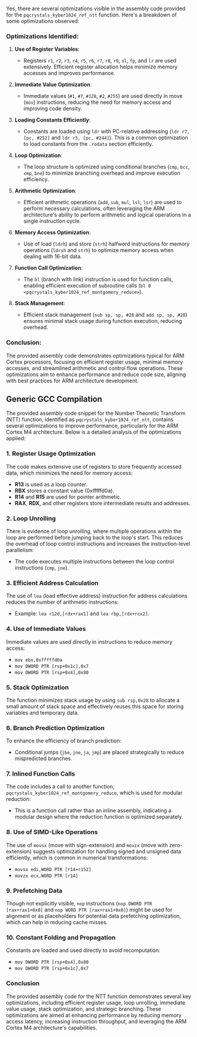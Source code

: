 Yes, there are several optimizations visible in the assembly code provided for the `pqcrystals_kyber1024_ref_ntt` function. Here's a breakdown of some optimizations observed:

### Optimizations Identified:

1. **Use of Register Variables**:
   - Registers `r1`, `r2`, `r3`, `r4`, `r5`, `r6`, `r7`, `r8`, `r9`, `sl`, `fp`, and `lr` are used extensively. Efficient register allocation helps minimize memory accesses and improves performance.

2. **Immediate Value Optimization**:
   - Immediate values (`#1`, `#7`, `#128`, `#2`, `#255`) are used directly in move (`mov`) instructions, reducing the need for memory access and improving code density.

3. **Loading Constants Efficiently**:
   - Constants are loaded using `ldr` with PC-relative addressing (`ldr r7, [pc, #252]` and `ldr r3, [pc, #244]`). This is a common optimization to load constants from the `.rodata` section efficiently.

4. **Loop Optimization**:
   - The loop structure is optimized using conditional branches (`cmp`, `bcc`, `cmp`, `bne`) to minimize branching overhead and improve execution efficiency.

5. **Arithmetic Optimization**:
   - Efficient arithmetic operations (`add`, `sub`, `mul`, `lsl`, `lsr`) are used to perform necessary calculations, often leveraging the ARM architecture's ability to perform arithmetic and logical operations in a single instruction cycle.

6. **Memory Access Optimization**:
   - Use of load (`ldrh`) and store (`strh`) halfword instructions for memory operations (`ldrsh` and `strh`) to optimize memory access when dealing with 16-bit data.

7. **Function Call Optimization**:
   - The `bl` (branch with link) instruction is used for function calls, enabling efficient execution of subroutine calls (`bl 0 <pqcrystals_kyber1024_ref_montgomery_reduce>`).

8. **Stack Management**:
   - Efficient stack management (`sub sp, sp, #28` and `add sp, sp, #28`) ensures minimal stack usage during function execution, reducing overhead.

### Conclusion:

The provided assembly code demonstrates optimizations typical for ARM Cortex processors, focusing on efficient register usage, minimal memory accesses, and streamlined arithmetic and control flow operations. These optimizations aim to enhance performance and reduce code size, aligning with best practices for ARM architecture development.

## Generic GCC Compilation

The provided assembly code snippet for the Number Theoretic Transform (NTT) function, identified as `pqcrystals_kyber1024_ref_ntt`, contains several optimizations to improve performance, particularly for the ARM Cortex M4 architecture. Below is a detailed analysis of the optimizations applied:

### 1. **Register Usage Optimization**
The code makes extensive use of registers to store frequently accessed data, which minimizes the need for memory access:
- **R13** is used as a loop counter.
- **RBX** stores a constant value (0xfffffd0a).
- **R14** and **R15** are used for pointer arithmetic.
- **RAX**, **RDX**, and other registers store intermediate results and addresses.

### 2. **Loop Unrolling**
There is evidence of loop unrolling, where multiple operations within the loop are performed before jumping back to the loop's start. This reduces the overhead of loop control instructions and increases the instruction-level parallelism:
- The code executes multiple instructions between the loop control instructions (`cmp`, `jne`).

### 3. **Efficient Address Calculation**
The use of `lea` (load effective address) instruction for address calculations reduces the number of arithmetic instructions:
- Example: `lea r12d,[rdx+rax1]` and `lea rbp,[rdx+rcx2]`.

### 4. **Use of Immediate Values**
Immediate values are used directly in instructions to reduce memory access:
- `mov ebx,0xfffffd0a`
- `mov DWORD PTR [rsp+0x1c],0x7`
- `mov DWORD PTR [rsp+0x4],0x80`

### 5. **Stack Optimization**
The function minimizes stack usage by using `sub rsp,0x28` to allocate a small amount of stack space and effectively reuses this space for storing variables and temporary data.

### 6. **Branch Prediction Optimization**
To enhance the efficiency of branch prediction:
- Conditional jumps (`jbe`, `jne`, `ja`, `jmp`) are placed strategically to reduce mispredicted branches.

### 7. **Inlined Function Calls**
The code includes a call to another function, `pqcrystals_kyber1024_ref_montgomery_reduce`, which is used for modular reduction:
- This is a function call rather than an inline assembly, indicating a modular design where the reduction function is optimized separately.

### 8. **Use of SIMD-Like Operations**
The use of `movsx` (move with sign-extension) and `movzx` (move with zero-extension) suggests optimization for handling signed and unsigned data efficiently, which is common in numerical transformations:
- `movsx edi,WORD PTR [r14+r152]`
- `movzx ecx,WORD PTR [r14]`

### 9. **Prefetching Data**
Though not explicitly visible, `nop` instructions (`nop DWORD PTR [rax+rax1+0x0]` and `nop WORD PTR [rax+rax1+0x0]`) might be used for alignment or as placeholders for potential data prefetching optimization, which can help in reducing cache misses.

### 10. **Constant Folding and Propagation**
Constants are loaded and used directly to avoid recomputation:
- `mov DWORD PTR [rsp+0x4],0x80`
- `mov DWORD PTR [rsp+0x1c],0x7`

### Conclusion
The provided assembly code for the NTT function demonstrates several key optimizations, including efficient register usage, loop unrolling, immediate value usage, stack optimization, and strategic branching. These optimizations are aimed at enhancing performance by reducing memory access latency, increasing instruction throughput, and leveraging the ARM Cortex M4 architecture's capabilities.